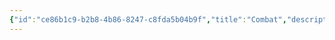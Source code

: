 ```yaml
---
{"id":"ce86b1c9-b2b8-4b86-8247-c8fda5b04b9f","title":"Combat","description":"Overview of Combat Gifts tag.","publish":true,"date_created":"Thursday, April 11th 2024, 5:56:17 pm","date_modified":"Friday, October 4th 2024, 12:24:52 am","editing_lock":true,"live_preview":true,"cssclasses":["mado-heading"],"PassFrontmatter":true}
---
```


